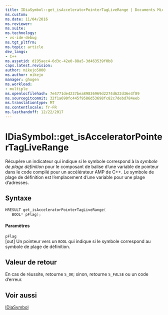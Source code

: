 ```yaml
---
title: IDiaSymbol::get_isAcceleratorPointerTagLiveRange | Documents Microsoft
ms.custom: 
ms.date: 11/04/2016
ms.reviewer: 
ms.suite: 
ms.technology:
- vs-ide-debug
ms.tgt_pltfrm: 
ms.topic: article
dev_langs:
- C++
ms.assetid: d195aec4-6d3c-42e0-88a5-3d463539f0b8
caps.latest.revision: 
author: mikejo5000
ms.author: mikejo
manager: ghogen
ms.workload:
- multiple
ms.openlocfilehash: 7e4771de4237bea89836969d2274d622d36e3f89
ms.sourcegitcommit: 32f1a690fc445f9586d53698fc82c7debd784eeb
ms.translationtype: MT
ms.contentlocale: fr-FR
ms.lasthandoff: 12/22/2017
---
```

# <a name="idiasymbolgetisacceleratorpointertagliverange"></a>IDiaSymbol::get_isAcceleratorPointerTagLiveRange
Récupère un indicateur qui indique si le symbole correspond à la *symbole de plage définition* pour le composant de balise d’une variable de pointeur dans le code compilé pour un accélérateur AMP de C++. Le symbole de plage de définition est l’emplacement d’une variable pour une plage d’adresses.  
  
## <a name="syntax"></a>Syntaxe  
  
```C++  
HRESULT get_isAcceleratorPointerTagLiveRange(   
   BOOL* pFlag);  
```  
  
#### <a name="parameters"></a>Paramètres  
 `pFlag`  
 [out] Un pointeur vers un `BOOL` qui indique si le symbole correspond au symbole de plage de définition.  
  
## <a name="return-value"></a>Valeur de retour  
 En cas de réussite, retourne `S_OK`; sinon, retourne `S_FALSE` ou un code d’erreur.  
  
## <a name="see-also"></a>Voir aussi  
 [IDiaSymbol](../../debugger/debug-interface-access/idiasymbol.md)